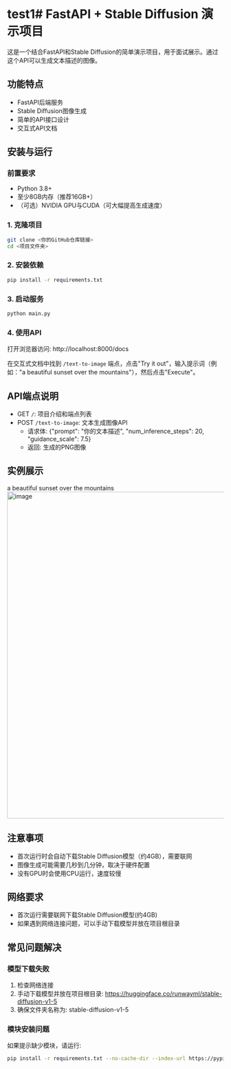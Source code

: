 # test1# FastAPI + Stable Diffusion 演示项目

这是一个结合FastAPI和Stable Diffusion的简单演示项目，用于面试展示。通过这个API可以生成文本描述的图像。

## 功能特点
- FastAPI后端服务
- Stable Diffusion图像生成
- 简单的API接口设计
- 交互式API文档

## 安装与运行

### 前置要求
- Python 3.8+ 
- 至少8GB内存（推荐16GB+）
- （可选）NVIDIA GPU与CUDA（可大幅提高生成速度）

### 1. 克隆项目
```bash
git clone <你的GitHub仓库链接>
cd <项目文件夹>
```

### 2. 安装依赖
```bash
pip install -r requirements.txt
```

### 3. 启动服务
```bash
python main.py
```

### 4. 使用API
打开浏览器访问: http://localhost:8000/docs

在交互式文档中找到 `/text-to-image` 端点，点击"Try it out"，输入提示词（例如："a beautiful sunset over the mountains"），然后点击"Execute"。

## API端点说明
- GET `/`: 项目介绍和端点列表
- POST `/text-to-image`: 文本生成图像API
  - 请求体: {"prompt": "你的文本描述", "num_inference_steps": 20, "guidance_scale": 7.5}
  - 返回: 生成的PNG图像
## 实例展示
a beautiful sunset over the mountains
<img width="793" height="758" alt="image" src="https://github.com/user-attachments/assets/e8a55ee8-fad5-49ac-b8f6-4d7fb88f1ff0" />


## 注意事项
- 首次运行时会自动下载Stable Diffusion模型（约4GB），需要联网
- 图像生成可能需要几秒到几分钟，取决于硬件配置
- 没有GPU时会使用CPU运行，速度较慢

## 网络要求
- 首次运行需要联网下载Stable Diffusion模型(约4GB)
- 如果遇到网络连接问题，可以手动下载模型并放在项目根目录

## 常见问题解决
### 模型下载失败
1. 检查网络连接
2. 手动下载模型并放在项目根目录: https://huggingface.co/runwayml/stable-diffusion-v1-5
3. 确保文件夹名称为: stable-diffusion-v1-5

### 模块安装问题
如果提示缺少模块，请运行:
```bash
pip install -r requirements.txt --no-cache-dir --index-url https://pypi.org/simple/
```
